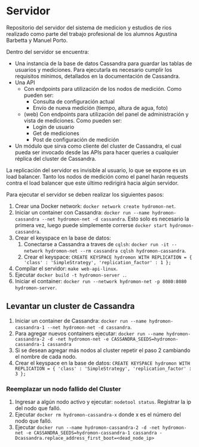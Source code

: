 # Servidor

Repositorio del servidor del sistema de medicion y estudios de rios realizado como parte del trabajo profesional de los alumnos Agustina Barbetta y Manuel Porto.

Dentro del servidor se encuentra:
- Una instancia de la base de datos Cassandra para guardar las tablas de usuarios y mediciones. Para ejecutarla es necesario cumplir los requisitos mínimos, detallados en la documentación de Cassandra.
- Una API
  - Con endpoints para utilización de los nodos de medición. Como pueden ser:
    - Consulta de configuración actual
    - Envío de nueva medición (tiempo, altura de agua, foto)
  - (web) Con endpoints para utilización del panel de administración y vista de mediciones. Como pueden ser:
    - Login de usuario
    - Get de mediciones
    - Post de configuración de medición
- Un módulo que sirva como cliente del cluster de Cassandra, el cual pueda ser invocado desde las APIs para hacer queries a cualquier réplica del cluster de Cassandra.

La replicación del servidor es invisible al usuario, lo que se expone es un load balancer. Tanto los nodos de medición como el panel harán requests contra el load balancer que este último redirigirá hacia algún servidor.

Para ejecutar el servidor se deben realizar los siguientes pasos:

1. Crear una Docker network: `docker network create hydromon-net`.
2. Iniciar un container con Cassandra: `docker run --name hydromon-cassandra --net hydromon-net -d cassandra`. Esto
solo es necesario la primera vez, luego puede simplemente correrse `docker start hydromon-cassandra`.
3. Crear el keyspace en la base de datos:
    1. Conectarse a Cassandra a traves de `cqlsh`: `docker run -it --network hydromon-net --rm cassandra cqlsh hydromon-cassandra`.
    2. Crear el keyspace: `CREATE KEYSPACE hydromon WITH REPLICATION = { 'class' : 'SimpleStrategy', 'replication_factor' : 1 };`
4. Compilar el servidor: `make web-api-linux`.
5. Ejecutar `docker build -t hydromon-server .`.
6. Iniciar el container: `docker run --network hydromon-net -p 8080:8080 hydromon-server`.


## Levantar un cluster de Cassandra
1. Iniciar un container de Cassandra: `docker run --name hydromon-cassandra-1 --net hydromon-net -d cassandra`.
2. Para agregar nuevos containers ejecutar: 
`docker run --name hydromon-cassandra-2 -d -net hydromon-net -e CASSANDRA_SEEDS=hydromon-cassandra-1 cassandra`
3. Si se desean agregar más nodos al cluster repetir el paso 2 cambiando el nombre de cada nodo.
4. Crear el keyspace en la base de datos: `CREATE KEYSPACE hydromon WITH REPLICATION = { 'class' : 'SimpleStrategy', 'replication_factor' : 3 };`

### Reemplazar un nodo fallido del Cluster
1. Ingresar a algún nodo activo y ejecutar: `nodetool status`. Registrar la ip del nodo que falló.
2. Ejecutar `docker rm hydromon-cassandra-x` donde x es el número del nodo que falló.
3. Ejecutar `docker run --name hydromon-cassandra-2 -d -net hydromon-net -e CASSANDRA_SEEDS=hydromon-cassandra-1 cassandra -Dcassandra.replace_address_first_boot=<dead_node_ip>`

